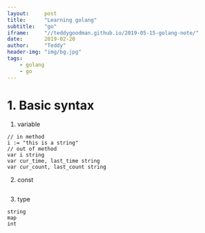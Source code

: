```yaml
---
layout:     post
title:      "Learning golang"
subtitle:   "go"
iframe:     "//teddygoodman.github.io/2019-05-15-golang-note/"
date:       2019-02-20
author:     "Teddy"
header-img: "img/bg.jpg"
tags:
    - golang
    - go
---
```



# 1. Basic syntax

1. variable
```golang
// in method
i := "this is a string"
// out of method
var i string
var cur_time, last_time string
var cur_count, last_count string
```

2. const
```

```

3. type
```
string
map
int
```
